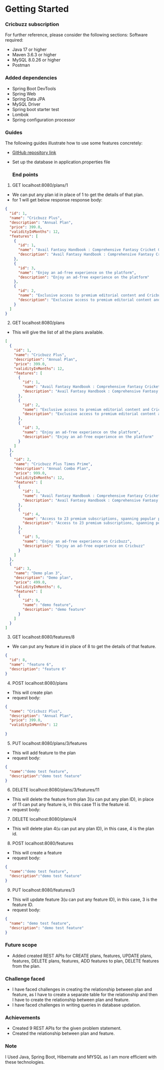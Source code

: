 # Getting Started

### Cricbuzz subscription
For further reference, please consider the following sections:
Software required:
* Java 17 or higher
* Maven 3.6.3 or higher
* MySQL 8.0.26 or higher
* Postman

### Added dependencies
* Spring Boot DevTools
* Spring Web
* Spring Data JPA
* MySQL Driver
* Spring boot starter test
* Lombok
* Spring configuration processor

### Guides
The following guides illustrate how to use some features concretely:

* [GitHub repository link](https://github.com/sonali-2507/subscription.git)
* Set up the database in application.properties file


    ### End points
1. GET localhost:8080/plans/1
* We can put any plan id in place of 1 to get the details of that plan.
* for 1 will get below response
  response body:
```json
{
  "id": 1,
  "name": "Cricbuzz Plus",
  "description": "Annual Plan",
  "price": 399.0,
  "validityInMonths": 12,
  "features": [
    {
      "id": 1,
      "name": "Avail Fantasy Handbook : Comprehensive Fantasy Cricket Guide",
      "description": "Avail Fantasy Handbook : Comprehensive Fantasy Cricket Guide"
    },
    {
      "id": 3,
      "name": "Enjoy an ad-free experience on the platform",
      "description": "Enjoy an ad-free experience on the platform"
    },
    {
      "id": 2,
      "name": "Exclusive access to premium editorial content and Cricbuzz Originals",
      "description": "Exclusive access to premium editorial content and Cricbuzz Originals"
    }
  ]
}
```
2. GET localhost:8080/plans
* This will give the list of all the plans available.
 
```json
[
  {
    "id": 1,
    "name": "Cricbuzz Plus",
    "description": "Annual Plan",
    "price": 399.0,
    "validityInMonths": 12,
    "features": [
      {
        "id": 1,
        "name": "Avail Fantasy Handbook : Comprehensive Fantasy Cricket Guide",
        "description": "Avail Fantasy Handbook : Comprehensive Fantasy Cricket Guide"
      },
      {
        "id": 2,
        "name": "Exclusive access to premium editorial content and Cricbuzz Originals",
        "description": "Exclusive access to premium editorial content and Cricbuzz Originals"
      },
      {
        "id": 3,
        "name": "Enjoy an ad-free experience on the platform",
        "description": "Enjoy an ad-free experience on the platform"
      }
    ]
  },
  {
    "id": 2,
    "name": "Cricbuzz Plus Times Prime",
    "description": "Annual Combo Plan",
    "price": 999.0,
    "validityInMonths": 12,
    "features": [
      {
        "id": 1,
        "name": "Avail Fantasy Handbook : Comprehensive Fantasy Cricket Guide",
        "description": "Avail Fantasy Handbook : Comprehensive Fantasy Cricket Guide"
      },
      {
        "id": 4,
        "name": "Access to 23 premium subscriptions, spanning popular platforms like YouTube, Hotstar, Sony Liv, Lenskart, Gaana, and more",
        "description": "Access to 23 premium subscriptions, spanning popular platforms like YouTube, Hotstar, Sony Liv, Lenskart, Gaana, and more"
      },
      {
        "id": 5,
        "name": "Enjoy an ad-free experience on Cricbuzz",
        "description": "Enjoy an ad-free experience on Cricbuzz"
      }
    ]
  },
  {
    "id": 3,
    "name": "Demo plan 3",
    "description": "Demo plan",
    "price": 499.0,
    "validityInMonths": 6,
    "features": [
      {
        "id": 9,
        "name": "demo feature",
        "description": "demo feature"
      }
    ]
  }
]
```
3. GET localhost:8080/features/8
* We can put any feature id in place of 8 to get the details of that feature.

```json
{
  "id": 8,
  "name": "feature 6",
  "description": "feature 6"
}
```
4. POST localhost:8080/plans
* This will create plan
* request body:
```json
{
  "name": "Cricbuzz Plus",
  "description": "Annual Plan",
  "price": 399.0,
  "validityInMonths": 12
  
}
```
5. PUT localhost:8080/plans/3/features
* This will add feature to the plan
* request body:
```json
{
  "name":"demo test feature",
  "description":"demo test feature"
}
```
6. DELETE localhost:8080/plans/3/features/11
* This will delete the feature from plan 3(u can put any plan ID), in place of 11 can put any feature is, in this case 11 is the feature id.
* request body:

7. DELETE localhost:8080/plans/4
* This will delete plan 4(u can put any plan ID), in this case, 4 is the plan id.

8. POST localhost:8080/features
* This will create a feature
* request body:
```json
{
  "name":"demo test feature",
  "description":"demo test feature"
}
```
9. PUT localhost:8080/features/3
* This will update feature 3(u can put any feature ID), in this case, 3 is the feature ID.
* request body:
```json
{
  "name": "demo test feature",
  "description": "demo test feature"
}
```
### Future scope
* Added created REST APIs for CREATE plans, features, UPDATE plans, features, DELETE plans, features, ADD features to plan, DELETE features from the plan.


### Challenge faced
* I have faced challenges in creating the relationship between plan and feature, as I have to create a separate table for the relationship and then I have to create the relationship between plan and feature.
* I have faced challenges in writing queries in database updation.

### Achievements
* Created 9 REST APIs for the given problem statement.
* Created the relationship between plan and feature.

### Note
I Used Java, Spring Boot, Hibernate and MYSQL as I am more efficient with these technologies.


